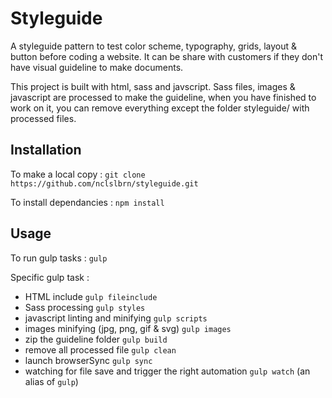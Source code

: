# Styleguide

A styleguide pattern to test color scheme, typography, grids, layout & button before coding a website.
It can be share with customers if they don't have visual guideline to make documents.

This project is built with html, sass and javscript. Sass files, images & javascript are processed to make
the guideline, when you have finished to work on it, you can remove everything except the folder styleguide/
with processed files.

## Installation
To make a local copy : `git clone https://github.com/nclslbrn/styleguide.git`

To install dependancies : `npm install`

## Usage
To run gulp tasks : `gulp`

Specific gulp task :
- HTML include `gulp fileinclude`
- Sass processing `gulp styles`
- javascript linting and minifying `gulp scripts`
- images minifying (jpg, png, gif & svg) `gulp images`
- zip the guideline folder `gulp build`
- remove all processed file `gulp clean`
- launch browserSync `gulp sync`
- watching for file save and trigger the right automation `gulp watch` (an alias of `gulp`)

